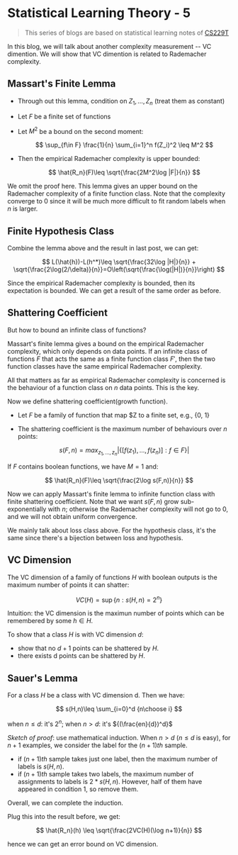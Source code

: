 # Statistical Learning Theory - 5

>This series of blogs are based on statistical learning notes of [CS229T](https://github.com/percyliang/cs229t)

In this blog, we will talk about another complexity measurement -- VC dimention. We will show that VC dimention is related to Rademacher complexity.

## Massart's Finite Lemma

- Through out this lemma, condition on $Z_1,...,Z_n$ (treat them as constant)
- Let $F$ be a finite set of functions
- Let $M^2$ be a bound on the second moment:
  
  $$
  \sup_{f\in F} \frac{1}{n} \sum_{i=1}^n f(Z_i)^2 \leq M^2
  $$
  
- Then the empirical Rademacher complexity is upper bounded:
  
  $$
  \hat{R_n}(F)\leq \sqrt{\frac{2M^2\log |F|}{n}}
  $$

We omit the proof here. This lemma gives an upper bound on the Rademacher complexity of a finite function class. Note that the complexity converge to 0 since it will be much more difficult to fit random labels when $n$ is larger.

## Finite Hypothesis Class

Combine the lemma above and the result in last post, we can get:

$$
L(\hat{h})-L(h^*)\leq \sqrt{\frac{32\log |H|}{n}} + \sqrt{\frac{2\log(2/\delta)}{n}}=O\left(\sqrt{\frac{\log(|H|)}{n}}\right)
$$

Since the empirical Rademacher complexity is bounded, then its expectation is bounded. We can get a result of the same order as before.

## Shattering Coefficient

But how to bound an infinite class of functions?

Massart's finite lemma gives a bound on the empirical Rademacher complexity, which only depends on data points. If an infinite class of functions $F$ that acts the same as a finite function class $F'$, then the two function classes have the same empirical Rademacher complexity.

All that matters as far as empirical Rademacher complexity is concerned is the behaviour of a function class on $n$ data points. This is the key.

Now we define shattering coefficient(growth function).

- Let $F$ be a family of function that map $Z to a finite set, e.g., {0, 1}
- The shattering coefficient is the maximum number of behaviours over $n$ points:
  
  $$
  s(F,n)=max_{z_1,...,z_n}|\{[f(z_1),...,f(z_n)]: f\in F\}|
  $$

If $F$ contains boolean functions, we have $M=1$ and:

$$
\hat{R_n}(F)\leq \sqrt{\frac{2\log s(F,n)}{n}}
$$

Now we can apply Massart's finite lemma to infinite function class with finite shattering coefficient. Note that we want $s(F,n)$ grow sub-exponentially with $n$; otherwise the Rademacher complexity will not go to 0, and we will not obtain uniform convergence.

We mainly talk about loss class above. For the hypothesis class, it's the same since there's a bijection between loss and hypothesis.

## VC Dimension

The VC dimension of a family of functions $H$ with boolean outputs is the maximum number of points it can shatter:

$$
VC(H)=\sup\{n:s(H,n)=2^n\}
$$

Intuition: the VC dimension is the maximun number of points which can be remembered by some $h\in H$.

To show that a class $H$ is with VC dimension $d$:
- show that no $d+1$ points can be shattered by $H$.
- there exists d points can be shattered by $H$.


## Sauer's Lemma

For a class $H$ be a class with VC dimension d. Then we have:

$$
s(H,n)\leq \sum_{i=0}^d  {n\choose i}
$$

when $n \leq d$: it's $2^n$;
when $n>d$: it's ${(\frac{en}{d})^d}$

*Sketch of proof*: use mathematical induction. When $n>d$ ($n\leq d$ is easy), for $n+1$ examples, we consider the label for the $(n+1)th$ sample. 

- if $(n+1)th$ sample takes just one label, then the maximum number of labels is $s(H, n)$.
- if $(n+1)th$ sample takes two labels, the maximum number of assignments to labels is $2*s(H,n)$. However, half of them have appeared in condition 1, so remove them.

Overall, we can complete the induction.

Plug this into the result before, we get:

$$
\hat{R_n}(h) \leq \sqrt{\frac{2VC(H)(\log n+1)}{n}}
$$

hence we can get an error bound on VC dimension.